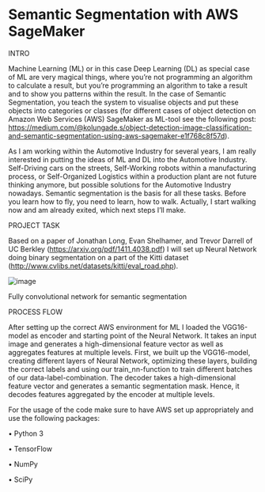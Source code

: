 # Semantic Segmentation with AWS SageMaker

INTRO

Machine Learning (ML) or in this case Deep Learning (DL) as special case of ML are very magical things, where you’re not programming an algorithm to calculate a result, but you’re programming an algorithm to take a result and to show you patterns within the result. In the case of Semantic Segmentation, you teach the system to visualise objects and put these objects into categories or classes (for different cases of object detection on Amazon Web Services (AWS) SageMaker as ML-tool see the following post: https://medium.com/@kolungade.s/object-detection-image-classification-and-semantic-segmentation-using-aws-sagemaker-e1f768c8f57d). 

As I am working within the Automotive Industry for several years, I am really interested in putting the ideas of ML and DL into the Automotive Industry. Self-Driving cars on the streets, Self-Working robots within a manufacturing process, or Self-Organized Logistics within a production plant are not future thinking anymore, but possible solutions for the Automotive Industry nowadays. Semantic segmentation is the basis for all these tasks. Before you learn how to fly, you need to learn, how to walk. Actually, I start walking now and am already exited, which next steps I’ll make.


PROJECT TASK

Based on a paper of Jonathan Long, Evan Shelhamer, and Trevor Darrell of UC Berkley (https://arxiv.org/pdf/1411.4038.pdf) I will set up Neural Network doing binary segmentation on a part of the Kitti dataset (http://www.cvlibs.net/datasets/kitti/eval_road.php).

![image](https://user-images.githubusercontent.com/65500947/120071690-ba65f600-c090-11eb-8a98-0835345b2577.png)

Fully convolutional network for semantic segmentation


PROCESS FLOW

After setting up the correct AWS environment for ML I loaded the VGG16-model as encoder and starting point of the Neural Network. It takes an input image and generates a high-dimensional feature vector as well as aggregates features at multiple levels. First, we built up the VGG16-model, creating different layers of Neural Network, optimizing these layers, building the correct labels and using our train_nn-function to train different batches of our data-label-combination. The decoder takes a high-dimensional feature vector and generates a semantic segmentation mask. Hence, it decodes features aggregated by the encoder at multiple levels.

For the usage of the code make sure to have AWS set up appropriately and use the following packages:

•	Python 3

•	TensorFlow

•	NumPy

•	SciPy


